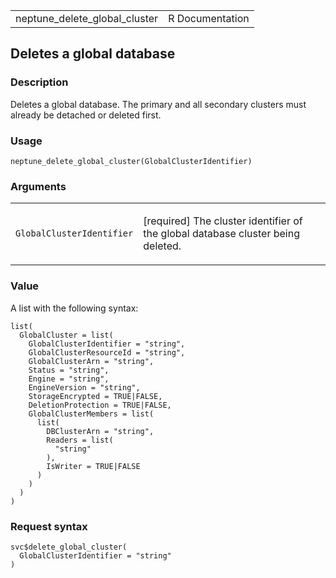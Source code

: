 <table style="width: 100%;">
<tbody>
<tr class="odd">
<td>neptune_delete_global_cluster</td>
<td style="text-align: right;">R Documentation</td>
</tr>
</tbody>
</table>

## Deletes a global database

### Description

Deletes a global database. The primary and all secondary clusters must
already be detached or deleted first.

### Usage

    neptune_delete_global_cluster(GlobalClusterIdentifier)

### Arguments

<table>
<colgroup>
<col style="width: 35%" />
<col style="width: 65%" />
</colgroup>
<tbody>
<tr class="odd">
<td><code
id="neptune_delete_global_cluster_:_GlobalClusterIdentifier">GlobalClusterIdentifier</code></td>
<td><p>[required] The cluster identifier of the global database cluster
being deleted.</p></td>
</tr>
</tbody>
</table>

### Value

A list with the following syntax:

    list(
      GlobalCluster = list(
        GlobalClusterIdentifier = "string",
        GlobalClusterResourceId = "string",
        GlobalClusterArn = "string",
        Status = "string",
        Engine = "string",
        EngineVersion = "string",
        StorageEncrypted = TRUE|FALSE,
        DeletionProtection = TRUE|FALSE,
        GlobalClusterMembers = list(
          list(
            DBClusterArn = "string",
            Readers = list(
              "string"
            ),
            IsWriter = TRUE|FALSE
          )
        )
      )
    )

### Request syntax

    svc$delete_global_cluster(
      GlobalClusterIdentifier = "string"
    )
